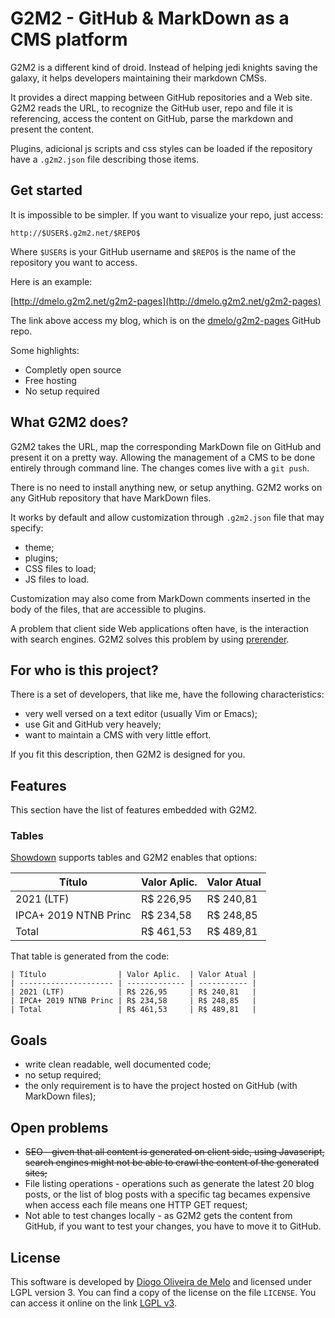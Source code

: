 # G2M2 - GitHub & MarkDown as a CMS platform

G2M2 is a different kind of droid. Instead of helping jedi knights saving the
galaxy, it helps developers maintaining their markdown CMSs.

It provides a direct mapping between GitHub repositories and a Web site. G2M2
reads the URL, to recognize the GitHub user, repo and file it is referencing,
access the content on GitHub, parse the markdown and present the content.

Plugins, adicional js scripts and css styles can be loaded if the repository
have a `.g2m2.json` file describing those items.

## Get started

It is impossible to be simpler. If you want to visualize your repo, just access:

```
http://$USER$.g2m2.net/$REPO$
```

Where `$USER$` is your GitHub username and `$REPO$` is the name of the repository
you want to access.

Here is an example:

[http://dmelo.g2m2.net/g2m2-pages](http://dmelo.g2m2.net/g2m2-pages)

The link above access my blog, which is on the
[dmelo/g2m2-pages](https://github.com/dmelo/g2m2-pages) GitHub repo.

Some highlights:

- Completly open source
- Free hosting
- No setup required

## What G2M2 does?

G2M2 takes the URL, map the corresponding MarkDown file on GitHub and present it
on a pretty way. Allowing the management of a CMS to be done entirely through
command line. The changes comes live with a `git push`.

There is no need to install anything new, or setup anything. G2M2 works on any
GitHub repository that have MarkDown files.

It works by default and allow customization through `.g2m2.json` file that
may specify:

- theme;
- plugins;
- CSS files to load;
- JS files to load.

Customization may also come from MarkDown comments inserted in the body of the
files, that are accessible to plugins.

A problem that client side Web applications often have, is the interaction with
search engines. G2M2 solves this problem by using
[prerender](https://github.com/prerender/prerender).

## For who is this project?

There is a set of developers, that like me, have the following characteristics:

- very well versed on a text editor (usually Vim or Emacs);
- use Git and GitHub very heavely;
- want to maintain a CMS with very little effort.

If you fit this description, then G2M2 is designed for you.

## Features

This section have the list of features embedded with G2M2.

### Tables

[Showdown](https://github.com/showdownjs/showdown) supports tables and G2M2
enables that options:

| Título                | Valor Aplic.  | Valor Atual |
| --------------------- | ------------- | ----------- |
| 2021 (LTF)            | R$ 226,95     | R$ 240,81   |
| IPCA+ 2019 NTNB Princ | R$ 234,58     | R$ 248,85   |
| Total                 | R$ 461,53     | R$ 489,81   |

That table is generated from the code:

```
| Título                | Valor Aplic.  | Valor Atual |
| --------------------- | ------------- | ----------- |
| 2021 (LTF)            | R$ 226,95     | R$ 240,81   |
| IPCA+ 2019 NTNB Princ | R$ 234,58     | R$ 248,85   |
| Total                 | R$ 461,53     | R$ 489,81   |
```

## Goals

- write clean readable, well documented code;
- no setup required;
- the only requirement is to have the project hosted on GitHub (with MarkDown
        files);

## Open problems

- ~~SEO - given that all content is generated on client side, using Javascript,
search engines might not be able to crawl the content of the generated sites;~~
- File listing operations - operations such as generate the latest 20 blog
posts, or the list of blog posts with a specific tag becames expensive when
access each file means one HTTP GET request;
- Not able to test changes locally - as G2M2 gets the content from GitHub, if
you want to test your changes, you have to move it to GitHub.

## License

This software is developed by [Diogo Oliveira de Melo](http://diogomelo.net) and
licensed under LGPL version 3. You can find a copy of the license on the file
`LICENSE`. You can access it online on the link
[LGPL v3](https://www.gnu.org/licenses/lgpl-3.0.txt).

